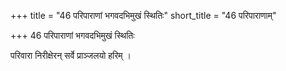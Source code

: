 +++
title = "46 परिपाराणां भगवदभिमुखं स्थितिः"
short_title = "46 परिपाराणाम्"

+++
46 परिपाराणां भगवदभिमुखं स्थितिः

परिवारा निरीक्षेरन् सर्वे प्राञ्जलयो हरिम् ।  